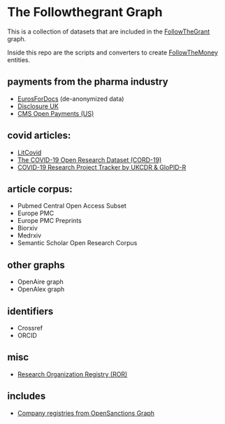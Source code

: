 # The Followthegrant Graph

This is a collection of datasets that are included in the [FollowTheGrant](https://followthegrant.org) graph.

Inside this repo are the scripts and converters to create [FollowTheMoney](https://followthemoney.readthedocs.io/) entities.

## payments from the pharma industry
- [EurosForDocs](https://eurosfordocs.eu/) (de-anonymized data)
- [Disclosure UK](https://search.disclosureuk.org.uk/)
- [CMS Open Payments (US)](https://openpaymentsdata.cms.gov/)

## covid articles:
- [LitCovid](https://www.ncbi.nlm.nih.gov/research/coronavirus/)
- [The COVID-19 Open Research Dataset (CORD-19)](https://github.com/allenai/cord19)
- [COVID-19 Research Project Tracker by UKCDR & GloPID-R](https://www.ukcdr.org.uk/covid-circle/covid-19-research-project-tracker/)

## article corpus:
- Pubmed Central Open Access Subset
- Europe PMC
- Europe PMC Preprints
- Biorxiv
- Medrxiv
- Semantic Scholar Open Research Corpus

## other graphs
- OpenAire graph
- OpenAlex graph

## identifiers
- Crossref
- ORCID

## misc
- [Research Organization Registry (ROR)](https://ror.org/)

## includes
- [Company registries from OpenSanctions Graph](https://www.opensanctions.org/graph/catalog/)


